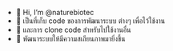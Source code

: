 - 👋 Hi, I’m @naturebiotec
- 👋 เป็นที่เก็บ code ของการพัฒนาระบบ ต่างๆ เพื่อไว้ใช้งาน 
- 👋 และการ clone code สำหรับไปใช้งานอื่น
- 💪 พัฒนาระบบให้มีความสเถียนภาพมายิ่งขึ้น

<!---
naturebiotec/naturebiotec is a ✨ special ✨ repository because its `README.md` (this file) appears on your GitHub profile.
You can click the Preview link to take a look at your changes.
--->
